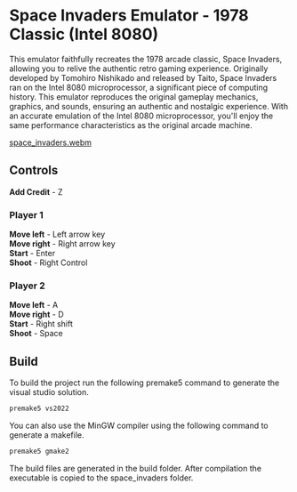 # Space Invaders Emulator - 1978 Classic (Intel 8080)
This emulator faithfully recreates the 1978 arcade classic, Space Invaders, allowing you to relive the authentic retro gaming experience. Originally developed by Tomohiro Nishikado and released by Taito, Space Invaders ran on the Intel 8080 microprocessor, a significant piece of computing history. This emulator reproduces the original gameplay mechanics, graphics, and sounds, ensuring an authentic and nostalgic experience. With an accurate emulation of the Intel 8080 microprocessor, you'll enjoy the same performance characteristics as the original arcade machine.


[space_invaders.webm](https://github.com/lRichyl/space_invaders/assets/66743720/e66039f8-3833-4745-b502-170416ba4025)


## Controls
**Add Credit** - Z
### Player 1
**Move left**  - Left arrow key  
**Move right** - Right arrow key  
**Start**      - Enter  
**Shoot**      - Right Control  

### Player 2
**Move left**  - A  
**Move right** - D  
**Start**      - Right shift  
**Shoot**      - Space  

## Build
To build the project run the following premake5 command to generate the visual studio solution.
```Bash
premake5 vs2022
```
You can also use the MinGW compiler using the following command to generate a makefile.
```Bash
premake5 gmake2
```
The build files are generated in the build folder.
After compilation the executable is copied to the space_invaders folder.
